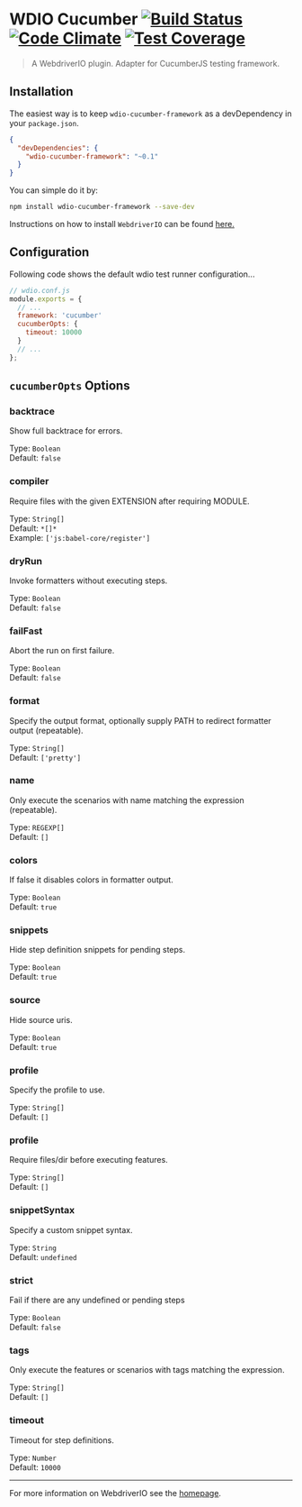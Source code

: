 WDIO Cucumber [![Build Status](https://travis-ci.org/webdriverio/wdio-cucumber-framework.svg?branch=master)](https://travis-ci.org/webdriverio/wdio-cucumber-framework) [![Code Climate](https://codeclimate.com/github/webdriverio/wdio-cucumber-framework/badges/gpa.svg)](https://codeclimate.com/github/webdriverio/wdio-cucumber-framework) [![Test Coverage](https://codeclimate.com/github/webdriverio/wdio-cucumber-framework/badges/coverage.svg)](https://codeclimate.com/github/webdriverio/wdio-cucumber-framework/coverage)
==========

> A WebdriverIO plugin. Adapter for CucumberJS testing framework.

## Installation

The easiest way is to keep `wdio-cucumber-framework` as a devDependency in your `package.json`.

```json
{
  "devDependencies": {
    "wdio-cucumber-framework": "~0.1"
  }
}
```

You can simple do it by:

```bash
npm install wdio-cucumber-framework --save-dev
```

Instructions on how to install `WebdriverIO` can be found [here.](http://webdriver.io/guide/getstarted/install.html)

## Configuration

Following code shows the default wdio test runner configuration...

```js
// wdio.conf.js
module.exports = {
  // ...
  framework: 'cucumber'
  cucumberOpts: {
    timeout: 10000
  }
  // ...
};
```

## `cucumberOpts` Options

### backtrace
Show full backtrace for errors.

Type: `Boolean`<br>
Default: `false`

### compiler
Require files with the given EXTENSION after requiring MODULE.

Type: `String[]`<br>
Default: `*[]*`<br>
Example: `['js:babel-core/register']`

### dryRun
Invoke formatters without executing steps.

Type: `Boolean`<br>
Default: `false`

### failFast
Abort the run on first failure.

Type: `Boolean`<br>
Default: `false`

### format
Specify the output format, optionally supply PATH to redirect formatter output (repeatable).

Type: `String[]`<br>
Default: `['pretty']`

### name
Only execute the scenarios with name matching the expression (repeatable).

Type: `REGEXP[]`<br>
Default: `[]`

### colors
If false it disables colors in formatter output.

Type: `Boolean`<br>
Default: `true`

### snippets
Hide step definition snippets for pending steps.

Type: `Boolean`<br>
Default: `true`

### source
Hide source uris.

Type: `Boolean`<br>
Default: `true`

### profile
Specify the profile to use.

Type: `String[]`<br>
Default: `[]`

### profile
Require files/dir before executing features.

Type: `String[]`<br>
Default: `[]`

### snippetSyntax
Specify a custom snippet syntax.

Type: `String`<br>
Default: `undefined`

### strict
Fail if there are any undefined or pending steps

Type: `Boolean`<br>
Default: `false`

### tags
Only execute the features or scenarios with tags matching the expression.

Type: `String[]`<br>
Default: `[]`

### timeout
Timeout for step definitions.

Type: `Number`<br>
Default: `10000`

----

For more information on WebdriverIO see the [homepage](http://webdriver.io).
